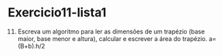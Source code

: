 # Exercicio11-lista1
11) Escreva um algoritmo para ler as dimensões de um trapézio (base maior, base menor e altura), calcular e escrever a área do trapézio. a=(B+b).h/2  
